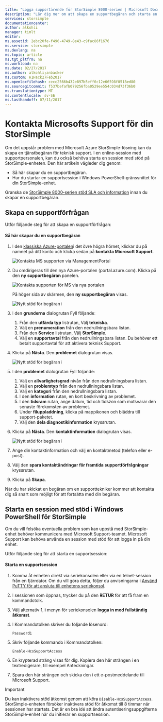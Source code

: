 ```yaml
---
title: "Logga supportärende för StorSimple 8000-serien | Microsoft Docs"
description: "Lär dig mer om att skapa en supportbegäran och starta en session stöd på din StorSimple-enhet."
services: storsimple
documentationcenter: 
author: alkohli
manager: timlt
editor: 
ms.assetid: 2ebc20fe-f490-4749-8e43-c9fac86f1676
ms.service: storsimple
ms.devlang: na
ms.topic: article
ms.tgt_pltfrm: na
ms.workload: na
ms.date: 02/27/2017
ms.author: alkohli;anbacker
ms.custom: H1Hack27Feb2017
ms.openlocfilehash: cecc2566b432e897b5eff0c12e66598f0518ed80
ms.sourcegitcommit: f537befafb079256fba0529ee554c034d73f36b0
ms.translationtype: MT
ms.contentlocale: sv-SE
ms.lasthandoff: 07/11/2017
---
```

# <a name="contact-microsoft-support-for-your-storsimple"></a>Kontakta Microsofts Support för din StorSimple
Om det uppstår problem med Microsoft Azure StorSimple-lösning kan du skapa en tjänstbegäran för teknisk support. I en online-session med supportpersonalen, kan du också behöva starta en session med stöd på StorSimple-enheten. Den här artikeln vägleder dig genom:

* Så här skapar du en supportbegäran.
* Hur du startar en supportsession i Windows PowerShell-gränssnittet för din StorSimple-enhet.

Granska de [StorSimple 8000-serien stöd SLA och information](https://msdn.microsoft.com/library/mt433077.aspx) innan du skapar en supportbegäran.

## <a name="create-a-support-request"></a>Skapa en supportförfrågan
Utför följande steg för att skapa en supportförfrågan:

#### <a name="to-create-a-support-request"></a>Så här skapar du en supportbegäran
1. I den [klassiska Azure-portalen](https://manage.windowsazure.com/)i det övre högra hörnet, klickar du på namnet på ditt konto och klicka sedan på **kontakta Microsoft Support**.
   
    ![Kontakta MS supporten via ManagementPortal](./media/storsimple-contact-microsoft-support/Ibiza1.png)
2. Du omdirigeras till den nya Azure-portalen (portal.azure.com). Klicka på den **ny supportbegäran** panelen.
   
    ![Kontakta supporten för MS via nya portalen](./media/storsimple-contact-microsoft-support/Ibiza2.png)
   
    På höger sida av skärmen, den **ny supportbegäran** visas. 
   
    ![Nytt stöd för begäran i](./media/storsimple-contact-microsoft-support/Ibiza3a.png)
3. I den **grunderna** dialogrutan Fyll följande:                                
   
   1. Från den **utfärda typ** listrutan, Välj **tekniska**.
   2. Välj en **prenumeration** från den nedrullningsbara listan.
   3. Från den **Service** listrutan, Välj **StorSimple**. 
   4. Välj en **supportavtal** från den nedrullningsbara listan. Du behöver ett betalt supportavtal för att aktivera teknisk Support.
4. Klicka på **Nästa**. Den **problemet** dialogrutan visas.
   
    ![Nytt stöd för begäran i](./media/storsimple-contact-microsoft-support/Ibiza5a.png) 
5. I den **problemet** dialogrutan Fyll följande:
   
   1. Välj en **allvarlighetsgrad** nivån från den nedrullningsbara listan.
   2. Välj en **problemtyp** från den nedrullningsbara listan.
   3. Välj en **kategori** från den nedrullningsbara listan. 
   4. I den **information** rutan, en kort beskrivning av problemet.
   5. I den **tidsram** rutan, ange datum, tid och tidszon som motsvarar den senaste förekomsten av problemet.
   6. Under **filuppladdning**, klicka på mappikonen och bläddra till support-paketet.
   7. Välj den **dela diagnostikinformation** kryssrutan.
6. Klicka på **Nästa**. Den **kontaktinformation** dialogrutan visas.
   
    ![Nytt stöd för begäran i](./media/storsimple-contact-microsoft-support/Ibiza6a.png) 
7. Ange din kontaktinformation och välj en kontaktmetod (telefon eller e-post). 
8. Välj den **spara kontaktändringar för framtida supportförfrågningar** kryssrutan.
9. Klicka på **Skapa**.

När du har skickat en begäran om en supporttekniker kommer att kontakta dig så snart som möjligt för att fortsätta med din begäran.

## <a name="start-a-support-session-in-windows-powershell-for-storsimple"></a>Starta en session med stöd i Windows PowerShell för StorSimple
Om du vill felsöka eventuella problem som kan uppstå med StorSimple-enhet behöver kommunicera med Microsoft Support-teamet. Microsoft Support kan behöva använda en session med stöd för att logga in på din enhet. 

Utför följande steg för att starta en supportsession:

#### <a name="to-start-a-support-session"></a>Starta en supportsession
1. Komma åt enheten direkt via seriekonsolen eller via en telnet-session från en fjärrdator. Om du vill göra detta, följer du anvisningarna i [Använd PuTTY för att ansluta till enhetens seriekonsol](storsimple-deployment-walkthrough.md#use-putty-to-connect-to-the-device-serial-console).
2. I sessionen som öppnas, trycker du på den **RETUR** för att få fram en kommandotolk.
3. Välj alternativ 1, i menyn för seriekonsolen **logga in med fullständig åtkomst**.
4. I Kommandotolken skriver du följande lösenord: 
   
    `Password1`
5. Skriv följande kommando i Kommandotolken:
   
    `Enable-HcsSupportAccess`
6. En krypterad sträng visas för dig. Kopiera den här strängen i en textredigerare, till exempel Anteckningar.
7. Spara den här strängen och skicka den i ett e-postmeddelande till Microsoft Support. 

> [!IMPORTANT]
> Du kan inaktivera stöd åtkomst genom att köra `Disable-HcsSupportAccess`. StorSimple-enheten försöker inaktivera stöd för åtkomst till 8 timmar när sessionen har startats. Det är en bra idé att ändra autentiseringsuppgifterna StorSimple-enhet när du initierar en supportsession.
> 
> 

